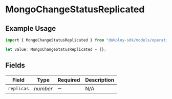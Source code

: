 # MongoChangeStatusReplicated

## Example Usage

```typescript
import { MongoChangeStatusReplicated } from "dokploy-sdk/models/operations";

let value: MongoChangeStatusReplicated = {};
```

## Fields

| Field              | Type               | Required           | Description        |
| ------------------ | ------------------ | ------------------ | ------------------ |
| `replicas`         | *number*           | :heavy_minus_sign: | N/A                |